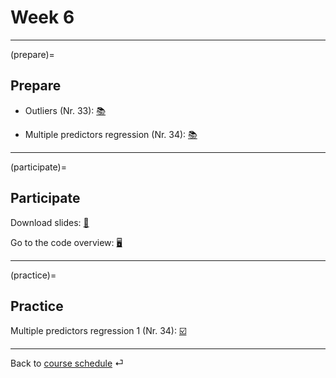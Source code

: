 # Week 6



---

(prepare)=
## Prepare

- Outliers (Nr. 33): [📚](https://openintro-ims.netlify.app/model-slr.html#outliers-in-regression)

- Multiple predictors regression (Nr. 34): [📚](https://openintro-ims.netlify.app/model-mlr.html#model-mlr)


---



(participate)=
## Participate

Download slides: [📑](https://drive.google.com/file/d/1-TDLrIfgnlLRtCHKJOnrE4LOZ2sZHPOc/view?usp=sharing)

Go to the code overview: [🖥](../docs/code-overview.md)

---



(practice)=
## Practice

Multiple predictors regression 1 (Nr. 34): [☑️](https://forms.gle/wHPHMvbTDczNaQD97)



---

Back to [course schedule](../docs/course-schedule.md) ⏎
